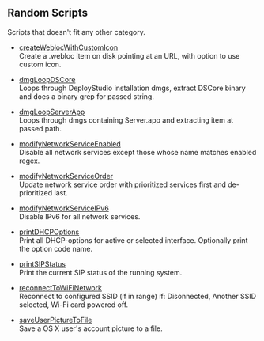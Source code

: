 ## Random Scripts
Scripts that doesn't fit any other category.

* [createWeblocWithCustomIcon](https://github.com/erikberglund/Scripts/blob/master/random/createWeblocWithCustomIcon)  
 Create a .webloc item on disk pointing at an URL, with option to use custom icon.

* [dmgLoopDSCore](https://github.com/erikberglund/Scripts/blob/master/random/dmgLoopDSCore)  
 Loops through DeployStudio installation dmgs, extract DSCore binary and does a binary grep for passed string.

* [dmgLoopServerApp](https://github.com/erikberglund/Scripts/blob/master/random/dmgLoopServerApp)  
 Loops through dmgs containing Server.app and extracting item at passed path.

* [modifyNetworkServiceEnabled](https://github.com/erikberglund/Scripts/blob/master/random/modifyNetworkServiceEnabled)  
 Disable all network services except those whose name matches enabled regex.

* [modifyNetworkServiceOrder](https://github.com/erikberglund/Scripts/blob/master/random/modifyNetworkServiceOrder)  
 Update network service order with prioritized services first and de-prioritized last.

* [modifyNetworkServiceIPv6](https://github.com/erikberglund/Scripts/blob/master/random/modifyNetworkServiceIPv6)  
 Disable IPv6 for all network services.

* [printDHCPOptions](https://github.com/erikberglund/Scripts/blob/master/random/printDHCPOptions)  
 Print all DHCP-options for active or selected interface. Optionally print the option code name.

* [printSIPStatus](https://github.com/erikberglund/Scripts/blob/master/random/printSIPStatus)  
 Print the current SIP status of the running system.
 
* [reconnectToWiFiNetwork](https://github.com/erikberglund/Scripts/blob/master/random/reconnectToWiFiNetwork)  
 Reconnect to configured SSID (if in range) if: Disonnected, Another SSID selected, Wi-Fi card powered off.

* [saveUserPictureToFile](https://github.com/erikberglund/Scripts/blob/master/random/saveUserPictureToFile)  
 Save a OS X user's account picture to a file.
